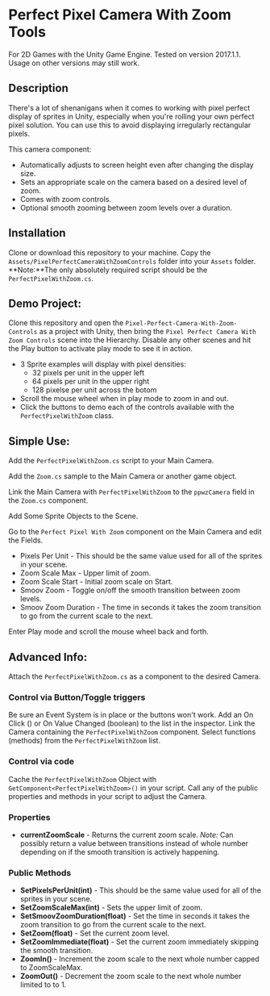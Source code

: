 # Perfect Pixel Camera With Zoom Tools
For 2D Games with the Unity Game Engine. Tested on version 2017.1.1. Usage on other versions may still work.

## Description
There's a lot of shenanigans when it comes to working with pixel perfect display of sprites in Unity, especially when you're rolling your own perfect pixel solution. You can use this to avoid displaying irregularly rectangular pixels.

This camera component:
- Automatically adjusts to screen height even after changing the display size.
- Sets an appropriate scale on the camera based on a desired level of zoom.
- Comes with zoom controls.
- Optional smooth zooming between zoom levels over a duration.

## Installation
Clone or download this repository to your machine.
Copy the `Assets/PixelPerfectCameraWithZoomControls` folder into your `Assets` folder.
**Note:**The only absolutely required script should be the `PerfectPixelWithZoom.cs`.

## Demo Project:
Clone this repository and open the `Pixel-Perfect-Camera-With-Zoom-Controls` as a project with Unity, then bring the `Pixel Perfect Camera With Zoom Controls` scene into the Hierarchy. Disable any other scenes and hit the Play button to activate play mode to see it in action.
- 3 Sprite examples will display with pixel densities:
  - 32 pixels per unit in the upper left
  - 64 pixels per unit in the upper right
  - 128 pixelse per unit across the botom
- Scroll the mouse wheel when in play mode to zoom in and out.
- Click the buttons to demo each of the controls available with the `PerfectPixelWithZoom` class.

## Simple Use:
Add the `PerfectPixelWithZoom.cs` script to your Main Camera.

Add the `Zoom.cs` sample to the Main Camera or another game object.

Link the Main Camera with `PerfectPixelWithZoom` to the `ppwzCamera` field in the `Zoom.cs` component.

Add Some Sprite Objects to the Scene.

Go to the `Perfect Pixel With Zoom` component on the Main Camera and edit the Fields.
- Pixels Per Unit - This should be the same value used for all of the sprites in your scene.
- Zoom Scale Max - Upper limit of zoom.
- Zoom Scale Start - Initial zoom scale on Start.
- Smoov Zoom - Toggle on/off the smooth transition between zoom levels.
- Smoov Zoom Duration - The time in seconds it takes the zoom transition to go from the current scale to the next.

Enter Play mode and scroll the mouse wheel back and forth.

## Advanced Info:
Attach the `PerfectPixelWithZoom.cs` as a component to the desired Camera.

### Control via Button/Toggle triggers
Be sure an Event System is in place or the buttons won't work.
Add an On Click () or On Value Changed (boolean) to the list in the inspector.
Link the Camera containing the `PerfectPixelWithZoom` component.
Select functions (methods) from the `PerfectPixelWithZoom` list.

### Control via code
Cache the `PerfectPixelWithZoom` Object with `GetComponent<PerfectPixelWithZoom>()` in your script.
Call any of the public properties and methods in your script to adjust the Camera.

### Properties
- **currentZoomScale** - Returns the current zoom scale. *Note:* Can possibly return a value between transitions instead of whole number depending on if the smooth transition is actively happening.

### Public Methods
- **SetPixelsPerUnit(int)** - This should be the same value used for all of the sprites in your scene.
- **SetZoomScaleMax(int)** - Sets the upper limit of zoom.
- **SetSmoovZoomDuration(float)** - Set the time in seconds it takes the zoom transition to go from the current scale to the next.
- **SetZoom(float)** - Set the current zoom level.
- **SetZoomImmediate(float)** - Set the current zoom immediately skipping the smooth transition.
- **ZoomIn()** - Increment the zoom scale to the next whole number capped to ZoomScaleMax.
- **ZoomOut()** - Decrement the zoom scale to the next whole number limited to to 1.
